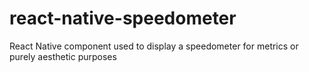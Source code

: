 # react-native-speedometer
React Native component used to display a speedometer for metrics or purely aesthetic purposes
